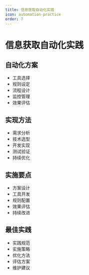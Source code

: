 ```yaml
---
title: 信息获取自动化实践
icon: automation-practice
order: 7
---
```


# 信息获取自动化实践

## 自动化方案
- 工具选择
- 规则设定
- 流程设计
- 监控管理
- 效果评估

## 实现方法
- 需求分析
- 技术选型
- 开发实现
- 测试验证
- 持续优化

## 实施要点
- 方案设计
- 工具开发
- 规则配置
- 效果评估
- 持续改进

## 最佳实践
- 实践规范
- 实施策略
- 优化方法
- 评估方案
- 维护建议
